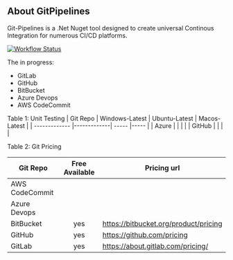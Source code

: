 ## About GitPipelines
Git-Pipelines is a .Net Nuget tool designed to create universal Continous Integration for numerous CI/CD platforms.

<a href="https://github.com/kth-me/Evil.bot/actions"><img src="https://img.shields.io/github/workflow/status/kth-me/GitPipelines/main" alt="Workflow Status"></a>

The in progress:
- GitLab
- GitHub
- BitBucket
- Azure Devops
- AWS CodeCommit

Table 1: Unit Testing
| Git Repo | Windows-Latest | Ubuntu-Latest | Macos-Latest |
| ------------- |-------------| ----- |----- |
| Azure | |  |  |
| GitHub |  |  |  |


Table 2: Git Pricing

| Git Repo      |Free Available | Pricing url  |
| ------------- |:-------------:| ----- |
| AWS CodeCommit |  |  |
| Azure Devops   |  |  |
| BitBucket      | yes | https://bitbucket.org/product/pricing |
| GitHub         | yes | https://github.com/pricing |
| GitLab         | yes | https://about.gitlab.com/pricing/ |
